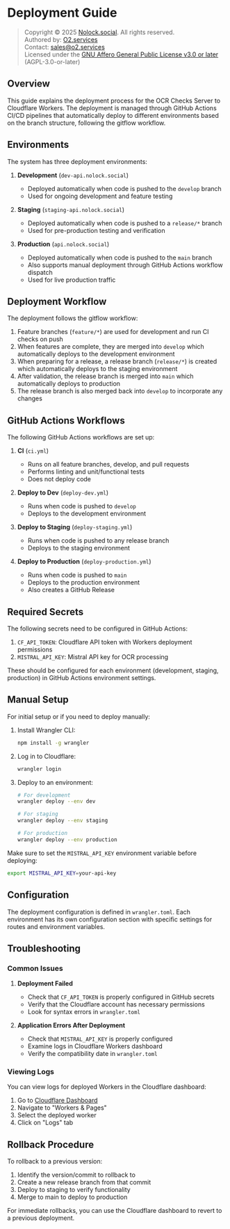 # Deployment Guide

> Copyright © 2025 [Nolock.social](https://nolock.social). All rights reserved.  
> Authored by: [O2.services](https://o2.services)  
> Contact: [sales@o2.services](mailto:sales@o2.services)  
> Licensed under the [GNU Affero General Public License v3.0 or later](https://www.gnu.org/licenses/agpl-3.0.html) (AGPL-3.0-or-later)

## Overview

This guide explains the deployment process for the OCR Checks Server to Cloudflare Workers. The deployment is managed through GitHub Actions CI/CD pipelines that automatically deploy to different environments based on the branch structure, following the gitflow workflow.

## Environments

The system has three deployment environments:

1. **Development** (`dev-api.nolock.social`)
   - Deployed automatically when code is pushed to the `develop` branch
   - Used for ongoing development and feature testing

2. **Staging** (`staging-api.nolock.social`)
   - Deployed automatically when code is pushed to a `release/*` branch
   - Used for pre-production testing and verification

3. **Production** (`api.nolock.social`)
   - Deployed automatically when code is pushed to the `main` branch
   - Also supports manual deployment through GitHub Actions workflow dispatch
   - Used for live production traffic

## Deployment Workflow

The deployment follows the gitflow workflow:

1. Feature branches (`feature/*`) are used for development and run CI checks on push
2. When features are complete, they are merged into `develop` which automatically deploys to the development environment
3. When preparing for a release, a release branch (`release/*`) is created which automatically deploys to the staging environment
4. After validation, the release branch is merged into `main` which automatically deploys to production
5. The release branch is also merged back into `develop` to incorporate any changes

## GitHub Actions Workflows

The following GitHub Actions workflows are set up:

1. **CI** (`ci.yml`)
   - Runs on all feature branches, develop, and pull requests
   - Performs linting and unit/functional tests
   - Does not deploy code

2. **Deploy to Dev** (`deploy-dev.yml`)
   - Runs when code is pushed to `develop`
   - Deploys to the development environment

3. **Deploy to Staging** (`deploy-staging.yml`)
   - Runs when code is pushed to any release branch
   - Deploys to the staging environment

4. **Deploy to Production** (`deploy-production.yml`)
   - Runs when code is pushed to `main`
   - Deploys to the production environment
   - Also creates a GitHub Release

## Required Secrets

The following secrets need to be configured in GitHub Actions:

1. `CF_API_TOKEN`: Cloudflare API token with Workers deployment permissions
2. `MISTRAL_API_KEY`: Mistral API key for OCR processing

These should be configured for each environment (development, staging, production) in GitHub Actions environment settings.

## Manual Setup

For initial setup or if you need to deploy manually:

1. Install Wrangler CLI:
   ```bash
   npm install -g wrangler
   ```

2. Log in to Cloudflare:
   ```bash
   wrangler login
   ```

3. Deploy to an environment:
   ```bash
   # For development
   wrangler deploy --env dev
   
   # For staging
   wrangler deploy --env staging
   
   # For production
   wrangler deploy --env production
   ```

Make sure to set the `MISTRAL_API_KEY` environment variable before deploying:

```bash
export MISTRAL_API_KEY=your-api-key
```

## Configuration

The deployment configuration is defined in `wrangler.toml`. Each environment has its own configuration section with specific settings for routes and environment variables.

## Troubleshooting

### Common Issues

1. **Deployment Failed**
   - Check that `CF_API_TOKEN` is properly configured in GitHub secrets
   - Verify that the Cloudflare account has necessary permissions
   - Look for syntax errors in `wrangler.toml`

2. **Application Errors After Deployment**
   - Check that `MISTRAL_API_KEY` is properly configured
   - Examine logs in Cloudflare Workers dashboard
   - Verify the compatibility date in `wrangler.toml`

### Viewing Logs

You can view logs for deployed Workers in the Cloudflare dashboard:

1. Go to [Cloudflare Dashboard](https://dash.cloudflare.com)
2. Navigate to "Workers & Pages"
3. Select the deployed worker
4. Click on "Logs" tab

## Rollback Procedure

To rollback to a previous version:

1. Identify the version/commit to rollback to
2. Create a new release branch from that commit
3. Deploy to staging to verify functionality
4. Merge to main to deploy to production

For immediate rollbacks, you can use the Cloudflare dashboard to revert to a previous deployment.